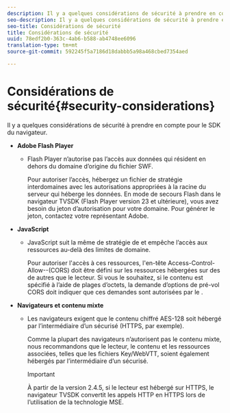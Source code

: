 ```yaml
---
description: Il y a quelques considérations de sécurité à prendre en compte pour le SDK du navigateur.
seo-description: Il y a quelques considérations de sécurité à prendre en compte pour le SDK du navigateur.
seo-title: Considérations de sécurité
title: Considérations de sécurité
uuid: 78edf2b0-363c-4ab6-b588-ab4748ee6096
translation-type: tm+mt
source-git-commit: 592245f5a7186d18dabbb5a98a468cbed7354aed

---
```



# Considérations de sécurité{#security-considerations}

Il y a quelques considérations de sécurité à prendre en compte pour le SDK du navigateur.

* **Adobe Flash Player**

   * Flash Player n’autorise pas l’accès aux données qui résident en dehors du domaine d’origine du fichier SWF.

      Pour autoriser l’accès, hébergez un fichier de stratégie interdomaines avec les autorisations appropriées à la racine du serveur qui héberge les données. En mode de secours Flash dans le navigateur TVSDK (Flash Player version 23 et ultérieure), vous avez besoin du jeton d’autorisation pour votre domaine. Pour générer le jeton, contactez votre représentant Adobe.

* **JavaScript**

   * JavaScript suit la même   de stratégie de et empêche l’accès aux ressources au-delà des limites de domaine.

      Pour autoriser l&#39;accès à ces ressources, l&#39;en-tête Access-Control-Allow--(CORS) doit être défini sur les ressources hébergées sur des  de autres que le lecteur. Si vous le souhaitez, si le contenu est spécifié à l’aide de plages d’octets, la demande d’options de pré-vol CORS doit indiquer que ces demandes sont autorisées par le  .

* **Navigateurs et contenu mixte**

   * Les navigateurs exigent que le contenu chiffré AES-128 soit hébergé par l’intermédiaire d’un  sécurisé (HTTPS, par exemple).

      Comme la plupart des navigateurs n’autorisent pas le contenu mixte, nous recommandons que le lecteur, le contenu et les ressources associées, telles que les fichiers Key/WebVTT, soient également hébergés par l’intermédiaire d’un  sécurisé.

      >[!IMPORTANT]
      >
      >À partir de la version 2.4.5, si le lecteur est hébergé sur HTTPS, le navigateur TVSDK convertit les appels HTTP en HTTPS lors de l’utilisation de la technologie MSE.

